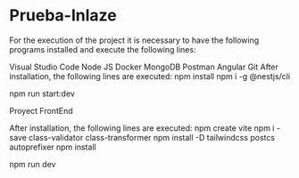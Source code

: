 # Prueba-Inlaze

For the execution of the project it is necessary to have the following programs installed and execute the following lines:

Visual Studio Code
Node JS
Docker
MongoDB
Postman
Angular
Git
After installation, the following lines are executed: npm install npm i -g @nestjs/cli

npm run start:dev

Proyect FrontEnd

After installation, the following lines are executed: npm create vite npm i -save class-validator class-transformer npm install -D tailwindcss postcs autoprefixer npm install

npm run dev
